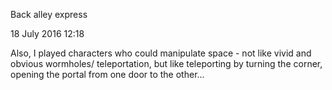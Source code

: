 Back alley express

18 July 2016
12:18

Also, I played characters who could manipulate space - not like vivid and obvious wormholes/ teleportation, but like teleporting by turning the corner, opening the portal from one door to the other...
